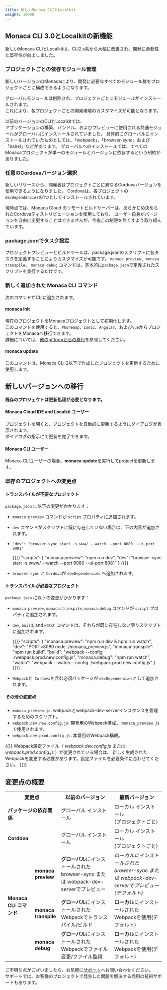 ```yaml
---
title: 新しいMonaca CLIとLocalkit
weight: 10000
---
```


## Monaca CLI 3.0とLocalkitの新機能

新しいMonaca CLIとLocalkitは、CLI2.x系から大幅に改善され、開発に柔軟性と堅牢性が向上しました。

### プロジェクトごとの依存モジュール管理

新しいバージョンのMonacaにより、開発に必要なすべてのモジュール群をプロジェクトごとに構成できるようになります。

グローバルモジュールは削除され、プロジェクトごとにモジュールがインストールされます。  
これにより、各プロジェクトごとの開発環境のカスタマイズが可能となります。

以前のバージョンのCLIとLocalkitでは、  
アプリケーションの構築、バンドル、およびプレビューに使用される共通モジュールがグローバルにインストールされていました。
具体的にグローバルにインストールされていたものとしては、「webpack」、「browser-sync」および「babel」などがあります。
グローバルへのインストールでは、すべてのMonacaプロジェクトが単一のモジュールとバージョンに依存するという制約がありました。

### 任意のCordovaバージョン選択

新しいリリースから、開発者はプロジェクトごとに異なるCordovaバージョンを使用できるようになりました。
Cordovaは、各プロジェクトの `devDependencies`の1つとしてインストールされています。

現時点では、Monaca Cloud のリモートビルドサーバーは、あらかじめ決められたCordovaディストリビューションを使用しており、
ユーザー自身がバージョンを自由に変更することはできませんが、今後この制限を無くすよう取り組んでいます。

### package.jsonでタスク設定
プロジェクトプレビューとビルドツールは、package.jsonのスクリプトに各タスクを定義することによりカスタマイズが可能です。
`monaca preview`、`monaca transpile`、 `monaca debug` コマンドは、基本的に<code>package.json</code>で定義されたスクリプトを実行するだけです。

### 新しく追加された Monaca CLI コマンド

次のコマンドがCLIに追加されます。

#### monaca init

現在のプロジェクトをMonacaプロジェクトとして初期化します。  
このコマンドを使用すると、`PhoneGap`、`Ionic`、`Angular`、および`Vue`からプロジェクトをMonacaへ移行できます。  
詳細については、[他のpltformからの移行](../../products_guide/migration/)を参照してください。

#### monaca update

このコマンドは、Monaca CLI 2以下で作成したプロジェクトを更新するために使用します。

## 新しいバージョンへの移行

**既存のプロジェクトは更新処理が必要となります。**

#### Monaca Cloud IDE and Localkit ユーザー

プロジェクトを開くと、プロジェクトを自動的に更新するようにダイアログが表示されます。  
ダイアログの指示にて更新を完了できます。

#### Monaca CLI ユーザー

Monaca CLIユーザーの場合、**monaca update**を実行してprojectを更新します。

### 既存のプロジェクトへの変更点

#### トランスパイルが不要なプロジェクト

`package.json` に以下の変更がかかります：

-  `monaca:preview` コマンドが `script` プロパティに追加されます。
-  `dev` コマンドがスクリプトに既に存在していない場合は、下の内容が追加されます。
 - `"dev": "browser-sync start -s www/ --watch --port 8080 --ui-port 8081"`

    {{<highlight js>}}
    "scripts": {
        "monaca:preview": "npm run dev",
        "dev": "browser-sync start -s www/ --watch --port 8080 --ui-port 8081"
    }
    {{</highlight>}}

-  `browser-sync` と `Cordova`が `devDependencies` へ追加されます。

#### トランスパイルが必要なプロジェクト

`package.json` に以下の変更がかかります：

- `monaca:preview`, `monaca:transpile`, `monaca:debug` コマンドが `script` プロパティに追加されます。
- `dev`, `build`, and `watch` コマンドは、それらが既に存在しない限りスクリプトに追加されます。
    
    {{<highlight js>}}
    "scripts": {
        "monaca:preview": "npm run dev & npm run watch",
        "dev": "PORT=8080 node ./monaca_preview.js",
        "monaca:transpile": "npm run build",
        "build": "webpack --config ./webpack.prod.new.config.js",
        "monaca:debug": "npm run watch",
        "watch": "webpack --watch --config ./webpack.prod.new.config.js"
    }
    {{</highlight>}}

- `Webpack`と` Cordova`を含む必須パッケージが `devDependencies`として追加されます。


##### その他の変更点

- `monaca_preview.js`: webpackとwebpack-dev-serverインスタンスを管理するためのスクリプト。
- `webpack.dev.new.config.js`: 開発用のWebpack構成。 `monaca_preview.js` で使用されます.
- `webpack.dev.prod.config.js`: 本番用のWebpack構成。

{{<note>}}
    Webpack設定ファイル（<i> webpack.dev.config.js </i>または<i> webpack.prod.config.js </i>）が変更されている場合は、
    新しく生成されたWebpackを変更する必要があります。設定ファイルを必要条件に合わせてください。
{{</note>}}

## 変更点の概要

<table class="small">
    <tr>
        <th colspan="2" width="32%">変更点</th>
        <th width="34%">以前のバージョン</th>
        <th>最新バージョン</th>
    </tr>
    <tr>
        <td colspan="2"><b>パッケージの依存関係</b></td>
        <td>グローバル インストール</td>
        <td>ローカル インストール <br>(プロジェクトごと)</td>
    </tr>
    <tr>
        <td colspan="2"><b>Cordova</b></td>
        <td>グローバル インストール</td>
        <td>ローカル インストール <br>(プロジェクトごと)</td>
    </tr>
    <tr>
        <td rowspan="3"><b>Monaca CLI コマンド</b></td>
        <td><b>monaca preview</b></td>
        <td>
            <b>グローバル</b>にインストールされた browser-sync または webpack-dev-serverでプレビュー
        </td>
        <td>
            <i>ローカル</b>にインストールされた browser-sync または webpack-dev-serverでプレビュー (デフォルト)
        </td>
    </tr>
    <tr>
        <td><b>monaca transpile</b></td>
        <td>
            <b>グローバル</b>にインストールされた Webpackでトランスパイル/ビルド
        </td>
        <td>
            <b>ローカル</b>にインストールされた Webpackを使用(デフォルト)
        </td>
    </tr>
    <tr>
        <td><b>monaca debug</b></td>
        <td>
            <b>グローバル</b>にインストールされた Webpackでファイル変更/ファイル監視
        </td>
        <td>
            <b>ローカル</b>にインストールされた Webpackを使用(デフォルト)
        </td>
    </tr>
</table>

ご不明な点がございましたら、お気軽に[サポート](https://ja.monaca.io/service/index.html)へお問い合わせください。  
サポートでは、お客様のプロジェクトで発生した問題を解決する商用の技術サポートもあります。